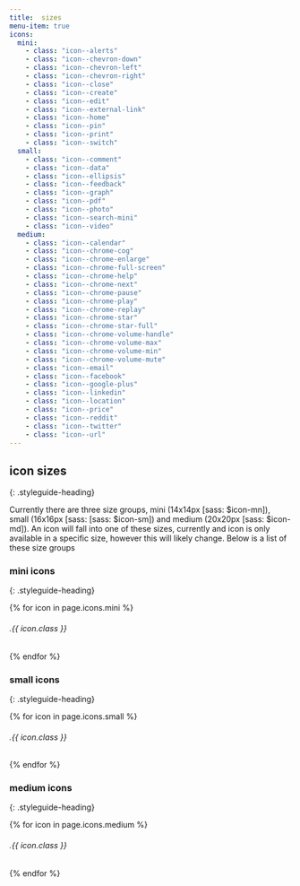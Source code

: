 ```yaml
---
title:  sizes
menu-item: true
icons:
  mini:
    - class: "icon--alerts"
    - class: "icon--chevron-down"
    - class: "icon--chevron-left"
    - class: "icon--chevron-right"
    - class: "icon--close"
    - class: "icon--create"
    - class: "icon--edit"
    - class: "icon--external-link"
    - class: "icon--home"
    - class: "icon--pin"
    - class: "icon--print"
    - class: "icon--switch"
  small:
    - class: "icon--comment"
    - class: "icon--data"
    - class: "icon--ellipsis"
    - class: "icon--feedback"
    - class: "icon--graph"
    - class: "icon--pdf"
    - class: "icon--photo"
    - class: "icon--search-mini"
    - class: "icon--video"
  medium:
    - class: "icon--calendar"
    - class: "icon--chrome-cog"
    - class: "icon--chrome-enlarge"
    - class: "icon--chrome-full-screen"
    - class: "icon--chrome-help"
    - class: "icon--chrome-next"
    - class: "icon--chrome-pause"
    - class: "icon--chrome-play"
    - class: "icon--chrome-replay"
    - class: "icon--chrome-star"
    - class: "icon--chrome-star-full"
    - class: "icon--chrome-volume-handle"
    - class: "icon--chrome-volume-max"
    - class: "icon--chrome-volume-min"
    - class: "icon--chrome-volume-mute"
    - class: "icon--email"
    - class: "icon--facebook"
    - class: "icon--google-plus"
    - class: "icon--linkedin"
    - class: "icon--location"
    - class: "icon--price"
    - class: "icon--reddit"
    - class: "icon--twitter"
    - class: "icon--url"
---
```


## icon sizes
{: .styleguide-heading}

Currently there are three size groups, mini (14x14px [sass: $icon-mn]), small (16x16px [sass: [sass: $icon-sm]) and medium (20x20px [sass: $icon-md]). An icon will fall into one of these sizes, currently and icon is only available in a specific size, however this will likely change. Below is a list of these size groups

### mini icons
{: .styleguide-heading}

{% for icon in page.icons.mini %}
<div class="grid__cell unit-3-12">
    <div class="styleguide-iconbox">
        <span class="{{ icon.class }}"></span>
        <h6 class="styleguide-iconbox__class">.{{ icon.class }}</h6>
    </div>
</div>
{% endfor %}

### small icons
{: .styleguide-heading}

{% for icon in page.icons.small %}
<div class="grid__cell unit-3-12">
    <div class="styleguide-iconbox">
        <span class="{{ icon.class }}"></span>
        <h6 class="styleguide-iconbox__class">.{{ icon.class }}</h6>
    </div>
</div>
{% endfor %}

### medium icons
{: .styleguide-heading}

{% for icon in page.icons.medium %}
<div class="grid__cell unit-3-12">
    <div class="styleguide-iconbox">
        <span class="{{ icon.class }}"></span>
        <h6 class="styleguide-iconbox__class">.{{ icon.class }}</h6>
    </div>
</div>
{% endfor %}
